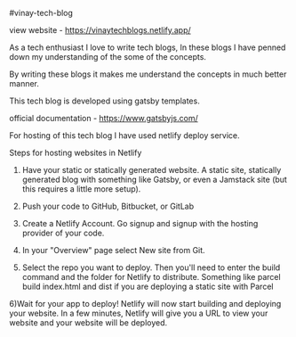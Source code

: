 #vinay-tech-blog

view website - https://vinaytechblogs.netlify.app/

As a tech enthusiast I love to write tech blogs, In these blogs I have penned down my understanding of the some of the concepts. 

By writing these blogs it makes me understand the concepts in much better manner.

This tech blog is developed using gatsby templates.

official documentation - https://www.gatsbyjs.com/

For hosting of this tech blog I have used netlify deploy service.

Steps for hosting websites in Netlify 

1) Have your static or statically generated website. A static site, statically generated blog with something like Gatsby, or even a Jamstack site (but this requires a little more setup).

2) Push your code to GitHub, Bitbucket, or GitLab

3) Create a Netlify Account. Go signup and signup with the hosting provider of your code.

4) In your "Overview" page select New site from Git.

5) Select the repo you want to deploy. Then you'll need to enter the build command and the folder for Netlify to distribute. Something like parcel build index.html and dist if you are deploying a static site with Parcel

6)Wait for your app to deploy! Netlify will now start building and deploying your website. In a few minutes, Netlify will give you a URL to view your website and your website will be deployed.
